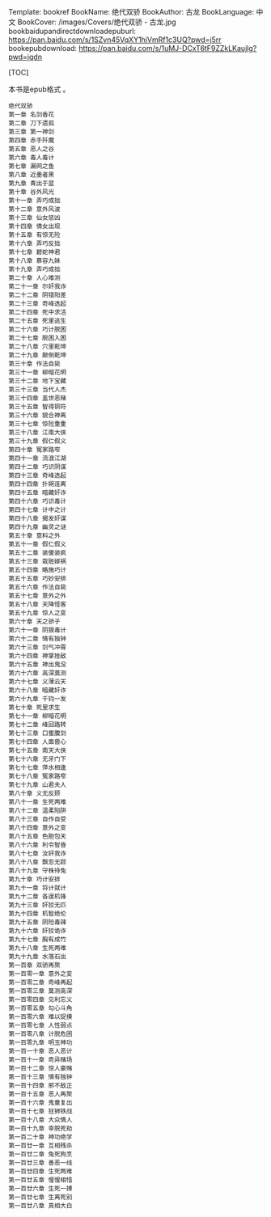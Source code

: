 Template: bookref
BookName: 绝代双骄
BookAuthor: 古龙
BookLanguage: 中文
BookCover: /images/Covers/绝代双骄 - 古龙.jpg
bookbaidupandirectdownloadepuburl: https://pan.baidu.com/s/1SZvn45VqXY1hiVmRf1c3UQ?pwd=j5rr
bookepubdownload: https://pan.baidu.com/s/1uMJ-DCxT6tF9ZZkLKaujlg?pwd=jqdn

[TOC]

本书是epub格式 。



```
绝代双骄
第一章 名剑香花
第二章 刀下遗孤
第三章 第一神剑
第四章 赤手歼魔
第五章 恶人之谷
第六章 毒人毒计
第七章 漏网之鱼
第八章 近墨者黑
第九章 青出于蓝
第十章 谷外风光
第十一章 弄巧成拙
第十二章 意外风波
第十三章 仙女惩凶
第十四章 倩女出现
第十五章 有惊无险
第十六章 弄巧反拙
第十七章 碧蛇神君
第十八章 慕容九妹
第十九章 弄巧成拙
第二十章 人心难测
第二十一章 尔奸我诈
第二十二章 阴错阳差
第二十三章 奇峰迭起
第二十四章 死中求活
第二十五章 死里逃生
第二十六章 巧计脱困
第二十七章 脱困入困
第二十八章 穴里乾坤
第二十九章 颠倒乾坤
第三十章 作法自毙
第三十一章 柳暗花明
第三十二章 地下宝藏
第三十三章 当代人杰
第三十四章 盖世恶赌
第三十五章 智得铜符
第三十六章 貌合神离
第三十七章 惊险重重
第三十八章 江南大侠
第三十九章 假仁假义
第四十章 冤家路窄
第四十一章 流浪江湖
第四十二章 巧识阴谋
第四十三章 奇峰迭起
第四十四章 扑朔连离
第四十五章 暗藏奸诈
第四十六章 巧识毒计
第四十七章 计中之计
第四十八章 揭发奸谋
第四十九章 幽灵之谜
第五十章 意料之外
第五十一章 假仁假义
第五十二章 装傻装疯
第五十三章 栽赃嫁祸
第五十四章 略施巧计
第五十五章 巧妙安排
第五十六章 作法自毙
第五十七章 意外之外
第五十八章 天降怪客
第五十九章 惊人之变
第六十章 天之骄子
第六十一章 阴狠毒计
第六十二章 情有独钟
第六十三章 剑气冲霄
第六十四章 神掌挫敌
第六十五章 神出鬼没
第六十六章 高深莫测
第六十七章 义薄云天
第六十八章 暗藏奸诈
第六十九章 千钧一发
第七十章 死里求生
第七十一章 柳暗花明
第七十二章 峰回路转
第七十三章 口蜜腹剑
第七十四章 人面兽心
第七十五章 南天大侠
第七十六章 无牙门下
第七十七章 萍水相逢
第七十八章 冤家路窄
第七十九章 山君夫人
第八十章 义无反顾
第八十一章 生死两难
第八十二章 温柔陷阱
第八十三章 自作自受
第八十四章 意外之变
第八十五章 色胆包天
第八十六章 利令智昏
第八十七章 汝奸我诈
第八十八章 飘忽无踪
第八十九章 守株待兔
第九十章 巧计安排
第九十一章 将计就计
第九十二章 各逞机锋
第九十三章 奸狡无匹
第九十四章 机智绝伦
第九十五章 阴险毒辣
第九十六章 奸狡诡诈
第九十七章 胸有成竹
第九十八章 生死两难
第九十九章 水落石出
第一百章 双骄再聚
第一百零一章 意外之变
第一百零二章 奇峰再起
第一百零三章 莫测高深
第一百零四章 见利忘义
第一百零五章 勾心斗角
第一百零六章 难以捉摸
第一百零七章 人性弱点
第一百零八章 计脱危困
第一百零九章 明玉神功
第一百一十章 恶人恶计
第一百十一章 奇异赌场
第一百十二章 惊人豪赌
第一百十三章 情有独钟
第一百十四章 邪不敌正
第一百十五章 恶人再聚
第一百十六章 鬼童复出
第一百十七章 狂狮铁战
第一百十八章 大众情人
第一百十九章 幸脱死劫
第一百二十章 神功绝学
第一百廿一章 互相残杀
第一百廿二章 兔死狗烹
第一百廿三章 善恶一线
第一百廿四章 生死两难
第一百廿五章 惺惺相惜
第一百廿六章 生死一搏
第一百廿七章 生离死别
第一百廿八章 真相大白
```